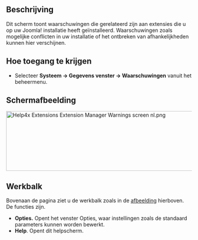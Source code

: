 <!-- Filename: Help4.x:Information:_Warnings / Display title: Informatie: Waarschuwingen -->

## Beschrijving

Dit scherm toont waarschuwingen die gerelateerd zijn aan extensies die u
op uw Joomla! installatie heeft geïnstalleerd. Waarschuwingen zoals
mogelijke conflicten in uw installatie of het ontbreken van
afhankelijkheden kunnen hier verschijnen.

## Hoe toegang te krijgen

- Selecteer **Systeem → Gegevens venster → Waarschuwingen**
  vanuit het beheermenu.

## Schermafbeelding

<img
src="https://docs.joomla.org/images/thumb/0/01/Help4x-Extensions-Extension-Manager-Warnings-screen-nl.png/800px-Help4x-Extensions-Extension-Manager-Warnings-screen-nl.png"
decoding="async"
srcset="https://docs.joomla.org/images/thumb/0/01/Help4x-Extensions-Extension-Manager-Warnings-screen-nl.png/1200px-Help4x-Extensions-Extension-Manager-Warnings-screen-nl.png 1.5x, https://docs.joomla.org/images/0/01/Help4x-Extensions-Extension-Manager-Warnings-screen-nl.png 2x"
data-file-width="1203" data-file-height="244" width="800" height="162"
alt="Help4x Extensions Extension Manager Warnings screen nl.png" />

## Werkbalk

Bovenaan de pagina ziet u de werkbalk zoals in de
[afbeelding](#Schermafbeelding) hierboven. De functies zijn.

- **Opties.** Opent het venster Opties, waar instellingen zoals de
  standaard parameters kunnen worden bewerkt.
- **Help**. Opent dit helpscherm.
